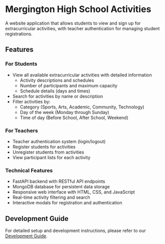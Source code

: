 # Mergington High School Activities

A website application that allows students to view and sign up for extracurricular activities, with teacher authentication for managing student registrations.

## Features

### For Students
- View all available extracurricular activities with detailed information
  - Activity descriptions and schedules
  - Number of participants and maximum capacity
  - Schedule details (days and times)
- Search for activities by name or description
- Filter activities by:
  - Category (Sports, Arts, Academic, Community, Technology)
  - Day of the week (Monday through Sunday)
  - Time of day (Before School, After School, Weekend)

### For Teachers
- Teacher authentication system (login/logout)
- Register students for activities
- Unregister students from activities
- View participant lists for each activity

### Technical Features
- FastAPI backend with RESTful API endpoints
- MongoDB database for persistent data storage
- Responsive web interface with HTML, CSS, and JavaScript
- Real-time activity filtering and search
- Interactive modals for registration and authentication

## Development Guide

For detailed setup and development instructions, please refer to our [Development Guide](../docs/how-to-develop.md).
